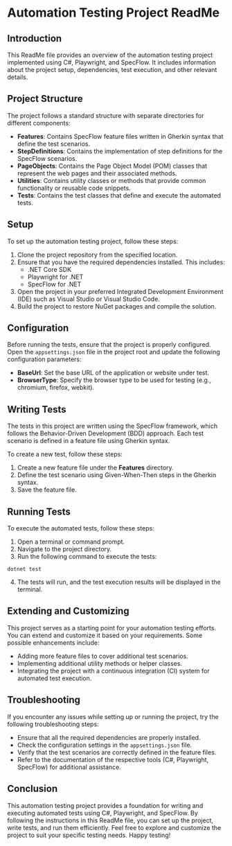 # Automation Testing Project ReadMe

## Introduction
This ReadMe file provides an overview of the automation testing project implemented using C#, Playwright, and SpecFlow. It includes information about the project setup, dependencies, test execution, and other relevant details. 

## Project Structure
The project follows a standard structure with separate directories for different components:

- **Features**: Contains SpecFlow feature files written in Gherkin syntax that define the test scenarios.
- **StepDefinitions**: Contains the implementation of step definitions for the SpecFlow scenarios.
- **PageObjects**: Contains the Page Object Model (POM) classes that represent the web pages and their associated methods.
- **Utilities**: Contains utility classes or methods that provide common functionality or reusable code snippets.
- **Tests**: Contains the test classes that define and execute the automated tests.

## Setup
To set up the automation testing project, follow these steps:

1. Clone the project repository from the specified location.
2. Ensure that you have the required dependencies installed. This includes:
    - .NET Core SDK
    - Playwright for .NET
    - SpecFlow for .NET
3. Open the project in your preferred Integrated Development Environment (IDE) such as Visual Studio or Visual Studio Code.
4. Build the project to restore NuGet packages and compile the solution.

## Configuration
Before running the tests, ensure that the project is properly configured. Open the `appsettings.json` file in the project root and update the following configuration parameters:

- **BaseUrl**: Set the base URL of the application or website under test.
- **BrowserType**: Specify the browser type to be used for testing (e.g., chromium, firefox, webkit).

## Writing Tests
The tests in this project are written using the SpecFlow framework, which follows the Behavior-Driven Development (BDD) approach. Each test scenario is defined in a feature file using Gherkin syntax.

To create a new test, follow these steps:

1. Create a new feature file under the **Features** directory.
2. Define the test scenario using Given-When-Then steps in the Gherkin syntax.
3. Save the feature file.

## Running Tests
To execute the automated tests, follow these steps:

1. Open a terminal or command prompt.
2. Navigate to the project directory.
3. Run the following command to execute the tests:
```
dotnet test
```
4. The tests will run, and the test execution results will be displayed in the terminal.

## Extending and Customizing
This project serves as a starting point for your automation testing efforts. You can extend and customize it based on your requirements. Some possible enhancements include:

- Adding more feature files to cover additional test scenarios.
- Implementing additional utility methods or helper classes.
- Integrating the project with a continuous integration (CI) system for automated test execution.

## Troubleshooting
If you encounter any issues while setting up or running the project, try the following troubleshooting steps:

- Ensure that all the required dependencies are properly installed.
- Check the configuration settings in the `appsettings.json` file.
- Verify that the test scenarios are correctly defined in the feature files.
- Refer to the documentation of the respective tools (C#, Playwright, SpecFlow) for additional assistance.

## Conclusion
This automation testing project provides a foundation for writing and executing automated tests using C#, Playwright, and SpecFlow. By following the instructions in this ReadMe file, you can set up the project, write tests, and run them efficiently. Feel free to explore and customize the project to suit your specific testing needs. Happy testing!